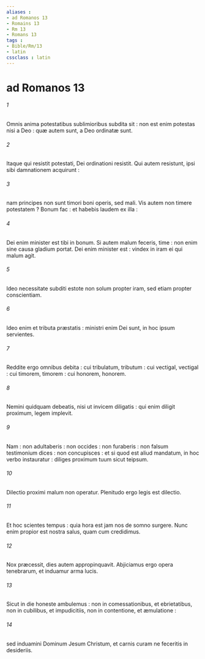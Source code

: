 ```yaml
---
aliases : 
- ad Romanos 13
- Romains 13
- Rm 13
- Romans 13
tags : 
- Bible/Rm/13
- latin
cssclass : latin
---
```


# ad Romanos 13

###### 1
Omnis anima potestatibus sublimioribus subdita sit : non est enim potestas nisi a Deo : quæ autem sunt, a Deo ordinatæ sunt.
###### 2
Itaque qui resistit potestati, Dei ordinationi resistit. Qui autem resistunt, ipsi sibi damnationem acquirunt :
###### 3
nam principes non sunt timori boni operis, sed mali. Vis autem non timere potestatem ? Bonum fac : et habebis laudem ex illa :
###### 4
Dei enim minister est tibi in bonum. Si autem malum feceris, time : non enim sine causa gladium portat. Dei enim minister est : vindex in iram ei qui malum agit.
###### 5
Ideo necessitate subditi estote non solum propter iram, sed etiam propter conscientiam.
###### 6
Ideo enim et tributa præstatis : ministri enim Dei sunt, in hoc ipsum servientes.
###### 7
Reddite ergo omnibus debita : cui tribulatum, tributum : cui vectigal, vectigal : cui timorem, timorem : cui honorem, honorem.
###### 8
Nemini quidquam debeatis, nisi ut invicem diligatis : qui enim diligit proximum, legem implevit.
###### 9
Nam : non adultaberis : non occides : non furaberis : non falsum testimonium dices : non concupisces : et si quod est aliud mandatum, in hoc verbo instauratur : diliges proximum tuum sicut teipsum.
###### 10
Dilectio proximi malum non operatur. Plenitudo ergo legis est dilectio.
###### 11
Et hoc scientes tempus : quia hora est jam nos de somno surgere. Nunc enim propior est nostra salus, quam cum credidimus.
###### 12
Nox præcessit, dies autem appropinquavit. Abjiciamus ergo opera tenebrarum, et induamur arma lucis.
###### 13
Sicut in die honeste ambulemus : non in comessationibus, et ebrietatibus, non in cubilibus, et impudicitiis, non in contentione, et æmulatione :
###### 14
sed induamini Dominum Jesum Christum, et carnis curam ne feceritis in desideriis.
